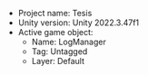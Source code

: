 <!-- UNITY CODE ASSIST INSTRUCTIONS START -->
- Project name: Tesis
- Unity version: Unity 2022.3.47f1
- Active game object:
  - Name: LogManager
  - Tag: Untagged
  - Layer: Default
<!-- UNITY CODE ASSIST INSTRUCTIONS END -->